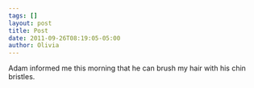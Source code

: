 ```yaml
---
tags: []
layout: post
title: Post
date: 2011-09-26T08:19:05-05:00
author: Olivia
---
```


Adam informed me this morning that he can brush my hair with his chin bristles. 
